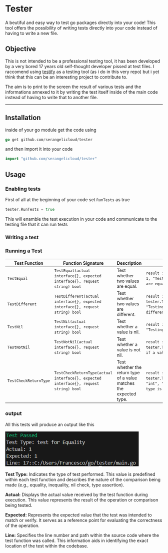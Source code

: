 # Tester
A beutiful and easy way to test go packages directly into your code! This tool offers the possibility of writing tests directly into your code instead of having to write a new file.

## Objective
This is not intended to be a professional testing tool, it has been developed by a very bored 17 years old self-thought developer pissed at test files. I raccomend using [testify]("https://github.com/stretchr/testify") as a testing tool (as i do in this very repo) but i yet think that this can be an interesting project to contribute to. 

The aim is to print to the screen the result of various tests and the informations annexed to it by writing the test itself inside of the main code instead of having to write that to another file.

---
## Installation

inside of your go module get the code using 
```go 
go get github.com/serangelicloud/tester
 ```
and then import it into your code
```go 
import "github.com/serangelicloud/tester"
```
## Usage
### Enabling tests
First of all at the beginning of your code set `RunTests` as true 
```go
tester.RunTests = true
```
This will enamble the test execution in your code and communicate to the testing file that it can run tests
### Writing a test
### Running a Test

| Test Function | Function Signature | Description | Example |
|---------------|---------------------|-------------|---------|
| `TestEqual` | `TestEqual(actual interface{}, expected interface{}, request string) bool` | Test whether two values are equal. | `result := tester.TestEqual(1, 1, "Testing if two integers are equal")` |
| `TestDifferent` | `TestDifferent(actual interface{}, expected interface{}, request string) bool` | Test whether two values are different. | `result := tester.TestDifferent(1, 2, "Testing if two integers are different")` |
| `TestNil` | `TestNil(actual interface{}, request string) bool` | Test whether a value is nil. | `result := tester.TestNil(nil, "Testing if a value is nil")` |
| `TestNotNil` | `TestNotNil(actual interface{}, request string) bool` | Test whether a value is not nil. | `result := tester.TestNotNil(1, "Testing if a value is not nil")` |
| `TestCheckReturnType` | `TestCheckReturnType(actual interface{}, expected interface{}, request string) bool` | Test whether the return type of a value matches the expected type. | `result := tester.TestCheckReturnType(1, "int", "Testing if the return type is 'int'")` |

### output
All this tests will produce an output like this

![Output](imgs/image.png)

**Test Type:** Indicates the type of test performed. This value is predefined within each test function and describes the nature of the comparison being made (e.g., equality, inequality, nil check, type assertion).

**Actual:** Displays the actual value received by the test function during execution. This value represents the result of the operation or comparison being tested.

**Expected:** Represents the expected value that the test was intended to match or verify. It serves as a reference point for evaluating the correctness of the operation.

**Line:** Specifies the line number and path within the source code where the test function was called. This information aids in identifying the exact location of the test within the codebase.